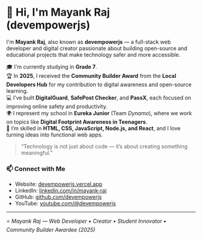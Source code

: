 # 👋 Hi, I'm Mayank Raj (devempowerjs)

I'm **Mayank Raj**, also known as **devempowerjs** — a full-stack web developer and digital creator passionate about building open-source and educational projects that make technology safer and more accessible.

🎓 I'm currently studying in **Grade 7**.  
🏆 In **2025**, I received the **Community Builder Award** from the **Local Developers Hub** for my contribution to digital awareness and open-source learning.  
💻 I’ve built **DigitalGuard**, **SafePost Checker**, and **PassX**, each focused on improving online safety and productivity.  
🌍 I represent my school in **Eureka Junior** (Team *Dynamo*), where we work on topics like **Digital Footprint Awareness in Teenagers**.  
🚀 I’m skilled in **HTML, CSS, JavaScript, Node.js, and React**, and I love turning ideas into functional web apps.

> “Technology is not just about code — it’s about creating something meaningful.”

### 📫 Connect with Me
- Website: [devempowerjs.vercel.app](https://devempowerjs.vercel.app)
- LinkedIn: [linkedin.com/in/mayank-raj](https://www.linkedin.com/in/devempowerjs)
- GitHub: [github.com/devempowerjs](https://github.com/devempowerjs)
- YouTube: [youtube.com/@devempowerjs](https://www.youtube.com/@devempowerjs)

---

⭐️ *Mayank Raj — Web Developer • Creator • Student Innovator • Community Builder Awardee (2025)*
